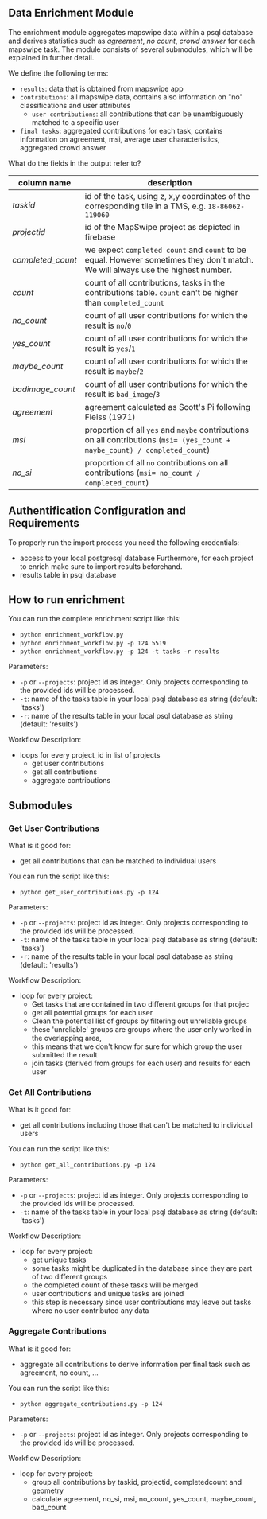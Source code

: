 ## Data Enrichment Module

The enrichment module aggregates mapswipe data within a psql database and derives statistics such as *agreement*, *no count*, *crowd answer* for each mapswipe task. The module consists of several submodules, which will be explained in further detail.

We define the following terms:

* `results`: data that is obtained from mapswipe app
* `contributions`: all mapswipe data, contains also information on "no" classifications and user attributes
    * `user contributions`: all contributions that can be unambiguously matched to a specific user
* `final tasks`: aggregated contributions for each task, contains information on agreement, msi, average user characteristics, aggregated crowd answer


What do the fields in the output refer to?

| column name | description |
| ----------- | ----------- |
| *taskid* | id of the task, using z, x,y coordinates of the corresponding tile in a TMS, e.g. `18-86062-119060` |
| *projectid* | id of the MapSwipe project as depicted in firebase |
| *completed_count* | we expect `completed count` and `count` to be equal. However sometimes they don't match. We will always use the highest number. |
| *count* | count of all contributions, tasks in the contributions table. `count` can't be higher than `completed_count` |
| *no_count* | count of all user contributions for which the result is `no`/`0` |
| *yes_count* | count of all user contributions for which the result is `yes`/`1` |
| *maybe_count* | count of all user contributions for which the result is `maybe`/`2` |
| *badimage_count* | count of all user contributions for which the result is `bad_image`/`3` |
| *agreement* | agreement calculated as Scott's Pi following Fleiss (1971) |
| *msi* | proportion of all `yes` and `maybe` contributions on all contributions (`msi= (yes_count + maybe_count) / completed_count`) |
| *no_si* | proportion of all `no` contributions on all contributions (`msi= no_count / completed_count`) |


## Authentification Configuration and Requirements
To properly run the import process you need the following credentials:
* access to your local postgresql database
Furthermore, for each project to enrich make sure to import results beforehand.
* results table in psql database

## How to run enrichment
You can run the complete enrichment script like this:
* `python enrichment_workflow.py`
* `python enrichment_workflow.py -p 124 5519`
* `python enrichment_workflow.py -p 124 -t tasks -r results`

Parameters:
* `-p` or `--projects`: project id as integer. Only projects corresponding to the provided ids will be processed.
* `-t`: name of the tasks table in your local psql database as string (default: 'tasks')
* `-r`: name of the results table in your local psql database as string (default: 'results')

Workflow Description:
* loops for every project_id in list of projects
    * get user contributions
    * get all contributions
    * aggregate contributions

## Submodules

### Get User Contributions
What is it good for:
* get all contributions that can be matched to individual users

You can run the script like this:
* `python get_user_contributions.py -p 124`

Parameters:
* `-p` or `--projects`: project id as integer. Only projects corresponding to the provided ids will be processed.
* `-t`: name of the tasks table in your local psql database as string (default: 'tasks')
* `-r`: name of the results table in your local psql database as string (default: 'results')

Workflow Description:
* loop for every project:
    * Get tasks that are contained in two different groups for that projec
    * get all potential groups for each user
    * Clean the potential list of groups by filtering out unreliable groups
    * these 'unreliable' groups are groups where the user only worked in the overlapping area,
    * this means that we don't know for sure for which group the user submitted the result
    * join tasks (derived from groups for each user) and results for each user

### Get All Contributions
What is it good for:
* get all contributions including those that can't be matched to individual users

You can run the script like this:
* `python get_all_contributions.py -p 124`

Parameters:
* `-p` or `--projects`: project id as integer. Only projects corresponding to the provided ids will be processed.
* `-t`: name of the tasks table in your local psql database as string (default: 'tasks')

Workflow Description:
* loop for every project:
    * get unique tasks
    * some tasks might be duplicated in the database since they are part of two different groups
    * the completed count of these tasks will be merged
    * user contributions and unique tasks are joined
    * this step is necessary since user contributions may leave out tasks where no user contributed any data

### Aggregate Contributions
What is it good for:
* aggregate all contributions to derive information per final task such as agreement, no count, ...

You can run the script like this:
* `python aggregate_contributions.py -p 124`

Parameters:
* `-p` or `--projects`: project id as integer. Only projects corresponding to the provided ids will be processed.

Workflow Description:
* loop for every project:
    * group all contributions by taskid, projectid, completedcount and geometry
    * calculate agreement, no_si, msi, no_count, yes_count, maybe_count, bad_count
